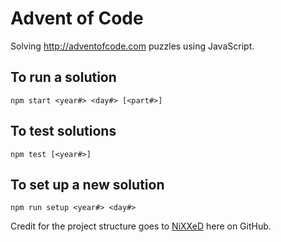 # Advent of Code
Solving http://adventofcode.com puzzles using JavaScript.

To run a solution
------
`npm start <year#> <day#> [<part#>]`

To test solutions
------
`npm test [<year#>]`

To set up a new solution
------
`npm run setup <year#> <day#>`

Credit for the project structure goes to [NiXXeD](https://github.com/NiXXeD/adventofcode) here on GitHub.